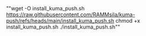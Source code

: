 ""wget -O install_kuma_push.sh https://raw.githubusercontent.com/RAMMsila/kuma-push/refs/heads/main/install_kuma_push.sh
chmod +x install_kuma_push.sh
./install_kuma_push.sh""
